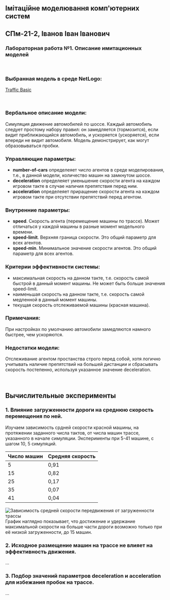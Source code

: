 ## Імітаційне моделювання комп'ютерних систем
## СПм-21-2, **Іванов Іван Іванович**
### Лабораторная работа №**1**. Описание имитационных моделей

<br>

### Выбранная модель в среде NetLogo:
[Traffic Basic](http://www.netlogoweb.org/launch#http://www.netlogoweb.org/assets/modelslib/Sample%20Models/Social%20Science/Traffic%20Basic.nlogo)

<br>

### Вербальное описание модели:
Симуляция движение автомобилей по шоссе. Каждый автомобиль следует простому набору правил: он замедляется (тормозится), если видит приближающийся автомобиль, и ускоряется (ускоряется), если впереди не видит автомобиля. Модель демонстрирует, как могут образовываться пробки.

### Управляющие параметры:
- **number-of-cars** определеяет число агентов в среде моделирования, т.е., в данной модели, количество машин на замкнутом шоссе.
- **deceleration** определеяет уменьшение скорости агента на каждом игровом такте в случае наличия препятствия перед ним.
- **acceleration** определеяет приращение скорости агента на каждом игровом такте при отсутствии препятствий перед агентом.

### Внутренние параметры:
- **speed**. Скорость агента (перемещение машины по трассе). Может отличаться у каждой машины в разные момент модельного времени.
- **speed-limit**. Верхняя граница скорости. Это общий параметр для всех агентов.
- **speed-min**. Минимальное значение скорости агентов. Это общий параметр для всех агентов.

### Критерии эффективности системы:
- максимальная скорость на данном такте, т.е. скорость самой быстрой в данный момент машины. Не может быть больше значения speed-limit.
- наименьшая скорость на данном такте, т.е. скорость самой медленной в данный момент машины.
- текущая скорость отслеживаемой машины (красная машина).

### Примечания:
При настройках по умолчанию автомобили замедляются намного быстрее, чем ускоряются.

### Недостатки модели:
Отслеживание агентом простанства строго перед собой, хотя логично учитывать наличие препятствий на большей дистанции и сбрасывать скорость постепенно, используя указанное значение deceleration.

<br>

## Вычислительные эксперименты

### 1. Влияние загруженности дороги на среднюю скорость перемещения по ней.
Изучаем зависимость срдней скорости красной машины, на протяжении заданного числа тактов, от числа машин трассе, указанного в начале симуляции. Эксперименты при 5-41 машине, с шагом 10, 5 симуляций.

<table>
<thead>
<tr><th>Число машин</th><th>Средняя скорость</th></tr>
</thead>
<tbody>
<tr><td>5</td><td>0,91</td></tr>
<tr><td>15</td><td>0,82</td></tr>
<tr><td>25</td><td>0,17</td></tr>
<tr><td>35</td><td>0,07</td></tr>
<tr><td>41</td><td>0,04</td></tr>
</tbody>
</table>

![Зависимость средней скорости передвижения от загруженности трассы](fig1.png)
График наглядно показывает, что достижение и удержание максимальной скорости на больше части дороги возможно только при её низкой загруженности, до 15 машин.

### 2. Исходное размещение машин на трассе не влияет на эффективность движения.
...
### 3. Подбор значений параметров deceleration и acceleration для избежания пробок на трассе.
...
